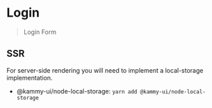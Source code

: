# Login

 > Login Form

## SSR

For server-side rendering you will need to implement a local-storage implementation.

 * @kammy-ui/node-local-storage: `yarn add @kammy-ui/node-local-storage`
